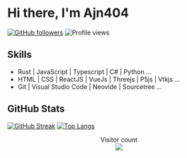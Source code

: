# Hi there, I'm Ajn404 

[![GitHub followers](https://img.shields.io/github/followers/ajn404?label=Follow&style=social)](https://github.com/ajn404)
![Profile views](https://gpvc.arturio.dev/ajn404)

##  Skills

- Rust | JavaScript | Typescript |  C# |   Python ...
- HTML | CSS | ReactJS | VueJs | Threejs | P5js | Vtkjs ...
- Git | Visual Studio Code | Neovide | Sourcetree ...

##  GitHub Stats

[![GitHub Streak](https://github-readme-streak-stats.herokuapp.com/?user=ajn404)](https://github.com/DenverCoder1/github-readme-streak-stats)
[![Top Langs](https://github-readme-stats.vercel.app/api/top-langs/?username=ajn404&layout=compact)](https://github.com/anuraghazra/github-readme-stats)

<p align="center"> 
  Visitor count<br>
  <img src="https://profile-counter.glitch.me/ajn404/count.svg" />
</p>
